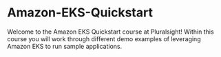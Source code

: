 # Amazon-EKS-Quickstart

Welcome to the Amazon EKS Quickstart course at Pluralsight!
Within this course you will work through different demo examples of leveraging Amazon EKS to run sample applications.

